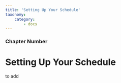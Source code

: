 ```yaml
---
title: 'Setting Up Your Schedule'
taxonomy:
    category:
        - docs
---
```


### Chapter Number

# Setting Up Your Schedule

to add
